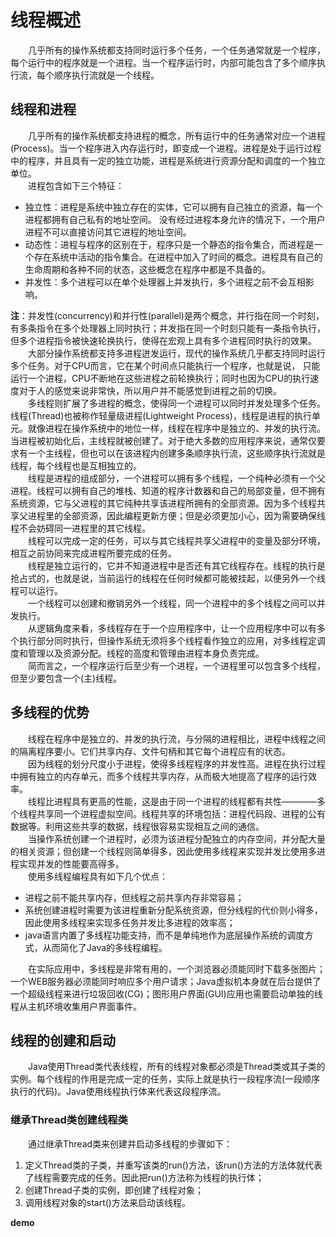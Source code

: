 # 线程概述
&emsp;&emsp;几乎所有的操作系统都支持同时运行多个任务，一个任务通常就是一个程序，每个运行中的程序就是一个进程。当一个程序运行时，内部可能包含了多个顺序执行流，每个顺序执行流就是一个线程。  
## 线程和进程
&emsp;&emsp;几乎所有的操作系统都支持进程的概念，所有运行中的任务通常对应一个进程(Process)。当一个程序进入内存运行时，即变成一个进程。进程是处于运行过程中的程序，并且具有一定的独立功能，进程是系统进行资源分配和调度的一个独立单位。  
&emsp;&emsp;进程包含如下三个特征：  
- 独立性：进程是系统中独立存在的实体，它可以拥有自己独立的资源，每一个进程都拥有自己私有的地址空间。 没有经过进程本身允许的情况下，一个用户进程不可以直接访问其它进程的地址空间。  
- 动态性：进程与程序的区别在于，程序只是一个静态的指令集合，而进程是一个存在系统中活动的指令集合。在进程中加入了时间的概念。进程具有自己的生命周期和各种不同的状态，这些概念在程序中都是不具备的。  
- 并发性：多个进程可以在单个处理器上并发执行，多个进程之前不会互相影响。  

**注**：并发性(concurrency)和并行性(parallel)是两个概念，并行指在同一个时刻，有多条指令在多个处理器上同时执行；并发指在同一个时刻只能有一条指令执行，但多个进程指令被快速轮换执行，使得在宏观上具有多个进程同时执行的效果。  
&emsp;&emsp;大部分操作系统都支持多进程迸发运行，现代的操作系统几乎都支持同时运行多个任务。对于CPU而言，它在某个时间点只能执行一个程序，也就是说， 只能运行一个进程，CPU不断地在这些进程之前轮换执行；同时也因为CPU的执行速度对于人的感觉来说非常快，所以用户并不能感觉到进程之前的切换。  
&emsp;&emsp;多线程则扩展了多进程的概念，使得同一个进程可以同时并发处理多个任务。线程(Thread)也被称作轻量级进程(Lightweight Process)，线程是进程的执行单元。就像进程在操作系统中的地位一样，线程在程序中是独立的、并发的执行流。当进程被初始化后，主线程就被创建了。对于绝大多数的应用程序来说，通常仅要求有一个主线程，但也可以在该进程内创建多条顺序执行流，这些顺序执行流就是线程，每个线程也是互相独立的。  
&emsp;&emsp;线程是进程的组成部分，一个进程可以拥有多个线程，一个纯种必须有一个父进程。线程可以拥有自己的堆栈、知道的程序计数器和自己的局部变量，但不拥有系统资源，它与父进程的其它纯种共享该进程所拥有的全部资源。因为多个线程共享父进程里的全部资源，因此编程更新方便；但是必须更加小心，因为需要确保线程不会妨碍同一进程里的其它线程。  
&emsp;&emsp;线程可以完成一定的任务，可以与其它线程共享父进程中的变量及部分环境，相互之前协同来完成进程所要完成的任务。  
&emsp;&emsp;线程是独立运行的，它并不知道进程中是否还有其它线程存在。线程的执行是抢占式的，也就是说，当前运行的线程在任何时候都可能被挂起，以便另外一个线程可以运行。  
&emsp;&emsp;一个线程可以创建和撤销另外一个线程，同一个进程中的多个线程之间可以并发执行。  
&emsp;&emsp;从逻辑角度来看，多线程存在于一个应用程序中，让一个应用程序中可以有多个执行部分同时执行，但操作系统无须将多个线程看作独立的应用，对多线程定调度和管理以及资源分配。线程的高度和管理由进程本身负责完成。  
&emsp;&emsp;简而言之，一个程序运行后至少有一个进程，一个进程里可以包含多个线程，但至少要包含一个(主)线程。  

## 多线程的优势
&emsp;&emsp;线程在程序中是独立的、并发的执行流，与分隔的进程相比，进程中线程之间的隔离程序要小。它们共享内存、文件句柄和其它每个进程应有的状态。  
&emsp;&emsp;因为线程的划分尺度小于进程，使得多线程程序的并发性高。进程在执行过程中拥有独立的内存单元，而多个线程共享内存，从而极大地提高了程序的运行效率。  
&emsp;&emsp;线程比进程具有更高的性能，这是由于同一个进程的线程都有共性————多个线程共享同一个进程虚拟空间。线程共享的环境包括：进程代码段、进程的公有数据等。利用这些共享的数据，线程很容易实现相互之间的通信。  
&emsp;&emsp;当操作系统创建一个进程时，必须为该进程分配独立的内存空间，并分配大量的相关资源；但创建一个线程则简单得多，因此使用多线程来实现并发比使用多进程实现并发的性能要高得多。  
&emsp;&emsp;使用多线程编程具有如下几个优点：  
- 进程之前不能共享内存，但线程之前共享内存非常容易；  
- 系统创建进程时需要为该进程重新分配系统资源，但分线程的代价则小得多，因此使用多线程来实现多任务并发比多进程的效率高；  
- java语言内置了多线程功能支持，而不是单纯地作为底层操作系统的调度方式，从而简化了Java的多线程编程。   

&emsp;&emsp;在实际应用中，多线程是非常有用的，一个浏览器必须能同时下载多张图片；一个WEB服务器必须能同时响应多个用户请求；Java虚拟机本身就在后台提供了一个超级线程来进行垃圾回收(CG)；图形用户界面(GUI)应用也需要启动单独的线程从主机环境收集用户界面事件。  
## 线程的创建和启动
&emsp;&emsp;Java使用Thread类代表线程，所有的线程对象都必须是Thread类或其子类的实例。每个线程的作用是完成一定的任务，实际上就是执行一段程序流(一段顺序执行的代码)。Java使用线程执行体来代表这段程序流。  
### 继承Thread类创建线程类
&emsp;&emsp;通过继承Thread类来创建并启动多线程的步骤如下：
1. 定义Thread类的子类，并重写该类的run()方法，该run()方法的方法体就代表了线程需要完成的任务。因此把run()方法称为线程的执行体；  
2. 创建Thread子类的实例，即创建了线程对象；  
3. 调用线程对象的start()方法来启动该线程。

**demo**
